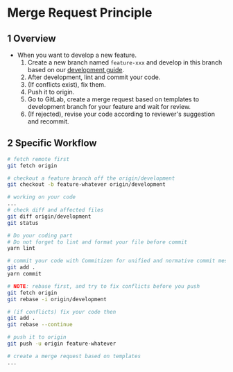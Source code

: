 # Merge Request Principle
## 1 Overview
- When you want to develop a new feature.
  1. Create a new branch named `feature-xxx` and develop in this branch based on our [development guide](development-guide.md).
  2. After development, lint and commit your code.
  3. (If conflicts exist), fix them.
  4. Push it to origin. 
  5. Go to GitLab, create a merge request based on templates to development branch for your feature and wait for review.
  6. (If rejected), revise your code according to reviewer's suggestion and recommit. 

## 2 Specific Workflow
```bash
# fetch remote first
git fetch origin

# checkout a feature branch off the origin/development
git checkout -b feature-whatever origin/development

# working on your code
...
# check diff and affected files
git diff origin/development
git status

# Do your coding part
# Do not forget to lint and format your file before commit
yarn lint

# commit your code with Commitizen for unified and normative commit message
git add .
yarn commit

# NOTE: rebase first, and try to fix conflicts before you push
git fetch origin
git rebase -i origin/development

# (if conflicts) fix your code then
git add .
git rebase --continue

# push it to origin
git push -u origin feature-whatever

# create a merge request based on templates
...
```
